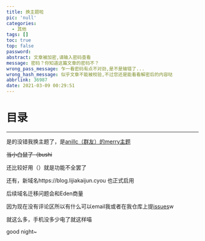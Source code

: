 ```yaml
---
title: 换主题啦
pic: 'null'
categories:
  - 其他
tags: []
toc: true
top: false
password: 
abstract: 文章被加密,请输入密码查看
message: 密码？你知道这篇文章的密码不？
wrong_pass_message: 乍一看密码有点不对劲,是不是输错了...
wrong_hash_message: 似乎文章不能被校验,不过您还是能看看解密后的内容哒
abbrlink: 36987
date: 2021-03-09 00:29:51
---
```


# 目录

<!-- toc -->

---


是的没错我换主题了，是[anillc（群友）的merry主题](https://github.com/anillc/merry)

~~当小白鼠了（bushi~~

还比较好用（）就是功能不全罢了

还有，新域名https://blog.lijiakaijun.cyou 也正式启用

后续域名迁移问题会和Eden商量

因为现在没有评论区所以有什么可以email我或者在我仓库上提[issues](https://github.com/lijiajunljj/lijiajunljj.github.io/issues)w

就这么多，手机没多少电了就这样喵

good night~